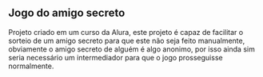 ## Jogo do amigo secreto

<p> Projeto criado em um curso da Alura, este projeto é capaz de facilitar o sorteio de um amigo secreto para que este não seja feito manualmente, obviamente o amigo secreto de alguém é algo anonimo, por isso ainda sim seria necessário um intermediador para que o jogo prosseguisse normalmente.</p>
